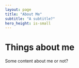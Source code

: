 ```yaml
---
layout: page
title: "About Me"
subtitle: "A subtitle?"
hero_height: is-small
---
```


# Things about me

Some content about me or not?
